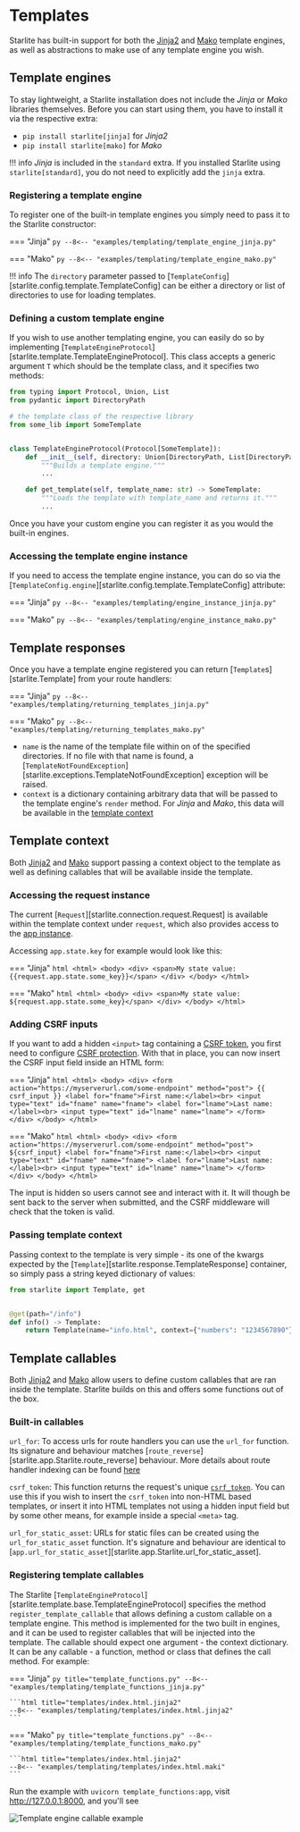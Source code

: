 # Templates

Starlite has built-in support for both the [Jinja2](https://jinja.palletsprojects.com/en/3.0.x/)
and [Mako](https://www.makotemplates.org/) template engines, as well as abstractions to
make use of any template engine you wish.

## Template engines

To stay lightweight, a Starlite installation does not include the *Jinja* or *Mako*
libraries themselves. Before you can start using them, you have to install it via the
respective extra:

- `pip install starlite[jinja]` for *Jinja2*
- `pip install starlite[mako]` for *Mako*

!!! info
    *Jinja* is included in the `standard` extra. If you installed Starlite using
    `starlite[standard]`, you do not need to explicitly add the `jinja` extra.


### Registering a template engine

To register one of the built-in template engines you simply need to pass it to the Starlite constructor:

=== "Jinja"
    ```py
    --8<-- "examples/templating/template_engine_jinja.py"
    ```

=== "Mako"
    ```py
    --8<-- "examples/templating/template_engine_mako.py"
    ```

!!! info
    The `directory` parameter passed to [`TemplateConfig`][starlite.config.template.TemplateConfig]
    can be either a directory or list of directories to use for loading templates.


### Defining a custom template engine

If you wish to use another templating engine, you can easily do so by implementing
[`TemplateEngineProtocol`][starlite.template.TemplateEngineProtocol]. This class accepts a generic
argument `T` which should be the template class, and it specifies two methods:

```python
from typing import Protocol, Union, List
from pydantic import DirectoryPath

# the template class of the respective library
from some_lib import SomeTemplate


class TemplateEngineProtocol(Protocol[SomeTemplate]):
    def __init__(self, directory: Union[DirectoryPath, List[DirectoryPath]]) -> None:
        """Builds a template engine."""
        ...

    def get_template(self, template_name: str) -> SomeTemplate:
        """Loads the template with template_name and returns it."""
        ...
```

Once you have your custom engine you can register it as you would the built-in engines.


### Accessing the template engine instance

If you need to access the template engine instance, you can do so via the
[`TemplateConfig.engine`][starlite.config.template.TemplateConfig] attribute:


=== "Jinja"
    ```py
    --8<-- "examples/templating/engine_instance_jinja.py"
    ```

=== "Mako"
    ```py
    --8<-- "examples/templating/engine_instance_mako.py"
    ```

## Template responses

Once you have a template engine registered you can return [`Template`s][starlite.Template] from
your route handlers:

=== "Jinja"
    ```py
    --8<-- "examples/templating/returning_templates_jinja.py"
    ```

=== "Mako"
    ```py
    --8<-- "examples/templating/returning_templates_mako.py"
    ```

- `name` is the name of the template file within on of the specified directories. If
no file with that name is found, a [`TemplateNotFoundException`][starlite.exceptions.TemplateNotFoundException]
exception will be raised.
- `context` is a dictionary containing arbitrary data that will be passed to the template
engine's `render` method. For *Jinja* and *Mako*, this data will be available in the [template context](#template-context)


## Template context

Both [Jinja2](https://jinja.palletsprojects.com/en/3.0.x/) and [Mako](https://www.makotemplates.org/) support passing a context
object to the template as well as defining callables that will be available inside the template.

### Accessing the request instance

The current [`Request`][starlite.connection.request.Request] is available within the
template context under `request`, which also provides access to the [app instance](/starlite/usage/the-starlite-app).

Accessing `app.state.key` for example would look like this:

=== "Jinja"
    ```html
    <html>
        <body>
            <div>
                <span>My state value: {{request.app.state.some_key}}</span>
            </div>
        </body>
    </html>
    ```

=== "Mako"
    ```html
    <html>
        <body>
            <div>
                <span>My state value: ${request.app.state.some_key}</span>
            </div>
        </body>
    </html>
    ```

### Adding CSRF inputs

If you want to add a hidden `<input>` tag containing a
[CSRF token](https://developer.mozilla.org/en-US/docs/Web/Security/Types_of_attacks#cross-site_request_forgery_csrf),
you first need to configure [CSRF protection](/starlite/usage/7-middleware/3-builtin-middlewares/3-csrf-middleware.md).
With that in place, you can now insert the CSRF input field inside an HTML form:

=== "Jinja"
    ```html
    <html>
        <body>
            <div>
                <form action="https://myserverurl.com/some-endpoint" method="post">
                    {{ csrf_input }}
                    <label for="fname">First name:</label><br>
                    <input type="text" id="fname" name="fname">
                    <label for="lname">Last name:</label><br>
                    <input type="text" id="lname" name="lname">
                </form>
            </div>
        </body>
    </html>
    ```

=== "Mako"
    ```html
    <html>
        <body>
            <div>
                <form action="https://myserverurl.com/some-endpoint" method="post">
                    ${csrf_input}
                    <label for="fname">First name:</label><br>
                    <input type="text" id="fname" name="fname">
                    <label for="lname">Last name:</label><br>
                    <input type="text" id="lname" name="lname">
                </form>
            </div>
        </body>
    </html>
    ```

The input is hidden so users cannot see and interact with it. It will though be sent back to the server when submitted,
and the CSRF middleware will check that the token is valid.

### Passing template context

Passing context to the template is very simple - its one of the kwargs expected by the [`Template`][starlite.response.TemplateResponse]
container, so simply pass a string keyed dictionary of values:

```python
from starlite import Template, get


@get(path="/info")
def info() -> Template:
    return Template(name="info.html", context={"numbers": "1234567890"})
```


## Template callables

Both [Jinja2](https://jinja.palletsprojects.com/en/3.0.x/) and [Mako](https://www.makotemplates.org/) allow users to define custom
callables that are ran inside the template. Starlite builds on this and offers some functions out of the box.

### Built-in callables

`url_for`:   To access urls for route handlers you can use the `url_for` function. Its signature and behaviour
    matches [`route_reverse`][starlite.app.Starlite.route_reverse] behaviour. More details about route handler indexing
    can be found [here](/starlite/usage/2-route-handlers/4-route-handler-indexing.md)

`csrf_token`:   This function returns the request's unique [`csrf_token`](/starlite/usage/7-middleware/3-builtin-middlewares/3-csrf-middleware.md). You can use this
    if you wish to insert the `csrf_token` into non-HTML based templates, or insert it into HTML templates not using a hidden input field but
    by some other means, for example inside a special `<meta>` tag.

`url_for_static_asset`:   URLs for static files can be created using the `url_for_static_asset` function. It's signature and behaviour are identical to
    [`app.url_for_static_asset`][starlite.app.Starlite.url_for_static_asset].

### Registering template callables

The Starlite [`TemplateEngineProtocol`][starlite.template.base.TemplateEngineProtocol] specifies the method
`register_template_callable` that allows defining a custom callable on a template engine. This method is implemented
for the two built in engines, and it can be used to register callables that will be injected into the template. The callable
should expect one argument - the context dictionary. It can be any callable - a function, method or class that defines
the call method. For example:

=== "Jinja"
    ```py title="template_functions.py"
    --8<-- "examples/templating/template_functions_jinja.py"
    ```

    ```html title="templates/index.html.jinja2"
    --8<-- "examples/templating/templates/index.html.jinja2"
    ```


=== "Mako"
    ```py title="template_functions.py"
    --8<-- "examples/templating/template_functions_mako.py"
    ```

    ```html title="templates/index.html.jinja2"
    --8<-- "examples/templating/templates/index.html.maki"
    ```


Run the example with `uvicorn template_functions:app`, visit  http://127.0.0.1:8000, and
you'll see

![Template engine callable example](/starlite/images/examples/template_engine_callable.png)
